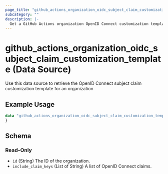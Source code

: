 ```yaml
---
page_title: "github_actions_organization_oidc_subject_claim_customization_template Data Source - github"
subcategory: ""
description: |-
  Get a GitHub Actions organization OpenID Connect customization template
---
```


# github_actions_organization_oidc_subject_claim_customization_template (Data Source)

Use this data source to retrieve the OpenID Connect subject claim customization template for an organization

## Example Usage

```terraform
data "github_actions_organization_oidc_subject_claim_customization_template" "example" {
}
```

<!-- schema generated by tfplugindocs -->
## Schema

### Read-Only

- `id` (String) The ID of the organization.
- `include_claim_keys` (List of String) A list of OpenID Connect claims.
